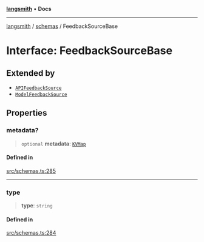 [**langsmith**](../../README.md) • **Docs**

***

[langsmith](../../README.md) / [schemas](../README.md) / FeedbackSourceBase

# Interface: FeedbackSourceBase

## Extended by

- [`APIFeedbackSource`](APIFeedbackSource.md)
- [`ModelFeedbackSource`](ModelFeedbackSource.md)

## Properties

### metadata?

> `optional` **metadata**: [`KVMap`](../type-aliases/KVMap.md)

#### Defined in

[src/schemas.ts:285](https://github.com/langchain-ai/langsmith-sdk/blob/da3c1bb4f1396b48909bf0abac53fd717458c764/js/src/schemas.ts#L285)

***

### type

> **type**: `string`

#### Defined in

[src/schemas.ts:284](https://github.com/langchain-ai/langsmith-sdk/blob/da3c1bb4f1396b48909bf0abac53fd717458c764/js/src/schemas.ts#L284)
